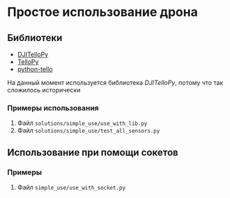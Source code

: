 # Простое использование дрона

## Библиотеки

* [DJITelloPy](https://github.com/damiafuentes/DJITelloPy)
* [TelloPy](https://github.com/hanyazou/TelloPy)
* [python-tello](https://github.com/gheinzer/python-tello)

На данный момент используется библиотека *DJITelloPy*, потому что так сложилось исторически

### Примеры использования

1. Файл `solutions/simple_use/use_with_lib.py`
2. Файл `solutions/simple_use/test_all_sensors.py`

## Использование при помощи сокетов

### Примеры

1. Файл `simple_use/use_with_socket.py`
